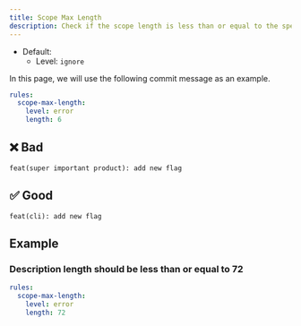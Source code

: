 ```yaml
---
title: Scope Max Length
description: Check if the scope length is less than or equal to the specified length
---
```


* Default:
  * Level: `ignore`

In this page, we will use the following commit message as an example.

```yaml
rules:
  scope-max-length:
    level: error
    length: 6
```

## ❌ Bad

```console
feat(super important product): add new flag
```

## ✅ Good

```console
feat(cli): add new flag
```

## Example

### Description length should be less than or equal to 72

```yaml
rules:
  scope-max-length:
    level: error
    length: 72
```
